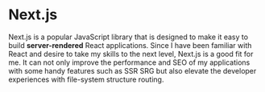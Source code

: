 # Next.js

Next.js is a popular JavaScript library that is designed to make it easy to build **server-rendered** React applications. Since I have been familiar with React and desire to take my skills to the next level, Next.js is a good fit for me. It can not only improve the performance and SEO of my applications with some handy features such as SSR SRG but also elevate the developer experiences with file-system structure routing.
